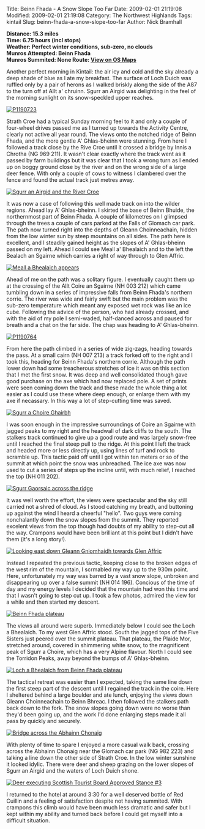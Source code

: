 Title: Beinn Fhada - A Snow Slope Too Far
Date: 2009-02-01 21:19:08
Modified: 2009-02-01 21:19:08
Category: The Northwest Highlands
Tags: kintail
Slug: beinn-fhada-a-snow-slope-too-far
Author: Nick Bramhall

**Distance: 15.3 miles  
Time: 6.75 hours (incl stops)  
Weather: Perfect winter conditions, sub-zero, no clouds  
Munros Attempted: Beinn Fhada  
Munros Summited: None
Route:  [View on OS Maps](https://www.invertedworld.co.uk/trip/290)**


Another perfect morning in Kintail: the air icy and cold and the sky already a deep shade of blue as I ate my breakfast. The surface of Loch Duich was ruffled only by a pair of herons as I walked briskly along the side of the A87 to the turn off at Allt a' chruinn. Sgurr an Airgid was delighting in the feel of the morning sunlight on its snow-speckled upper reaches. 

<!--more-->

[![P1190723](http://farm4.static.flickr.com/3343/3243904083_69c093db62_b.jpg)](http://www.flickr.com/photos/53725815@N00/3243904083)



Strath Croe had a typical Sunday morning feel to it and only a couple of four-wheel drives passed me as I turned up towards the Activity Centre, clearly not active all year round. The views onto the notched ridge of Beinn Fhada, and the more gentle A' Ghlas-bheinn were stunning. From here I followed a track close by the Rive Croe until it crossed a bridge by Innis a Chrotha (NG 969 211). It wasn't clear exactly where the track went as it passed by farm buildings but it was clear that I took a wrong turn as I ended up on boggy ground close by the river and on the wrong side of a large deer fence. With only a couple of cows to witness I clambered over the fence and found the actual track just metres away.



[![Sgurr an Airgid and the River Croe](http://farm4.static.flickr.com/3392/3243928547_de469782f0_b.jpg)](http://www.flickr.com/photos/53725815@N00/3243928547)



It was now a case of following this well made track on into the wilder regions. Ahead lay A' Ghlas-bheinn. I skirted the base of Beinn Bhuide, the northernmost part of Beinn Fhada. A couple of kilometres on I glimpsed through the trees a couple of cars parked at the Falls of Glomach car park. The path now turned right into the depths of Gleann Choinneachain, hidden from the low winter sun by steep mountains on all sides. The path here is excellent, and I steadily gained height as the slopes of A' Ghlas-bheinn passed on my left. Ahead I could see Meall a' Bhealaich and to the left the Bealach an Sgairne which carries a right of way through to Glen Affric.



[![Meall a Bhealaich appears](http://farm4.static.flickr.com/3369/3244765588_94b6b3cb38_b.jpg)](http://www.flickr.com/photos/53725815@N00/3244765588)



Ahead of me on the path was a solitary figure. I eventually caught them up at the crossing of the Allt Coire an Sgairne (NH 003 212) which came tumbling down in a series of impressive falls from Beinn Fhada's northern corrie. The river was wide and fairly swift but the main problem was the sub-zero temperature which meant any exposed wet rock was like an ice cube. Following the advice of the person, who had already crossed, and with the aid of my pole I semi-waded, half-danced across and paused for breath and a chat on the far side. The chap was heading to A' Ghlas-bheinn.



[![P1190764](http://farm4.static.flickr.com/3397/3244772842_91b8d47266_b.jpg)](http://www.flickr.com/photos/53725815@N00/3244772842)



From here the path climbed in a series of wide zig-zags, heading towards the pass. At a small cairn (NH 007 213) a track forked off to the right and I took this, heading for Beinn Fhada's northern corrie. Although the path lower down had some treacherous stretches of ice it was on this section that I met the first snow. It was deep and well consolidated though gave good purchase on the axe which had now replaced pole. A set of prints were seen coming down the track and these made the whole thing a lot easier as I could use these where deep enough, or enlarge them with my axe if necassary. In this way a lot of step-cutting time was saved.



[![Sgurr a Choire Ghairbh](http://farm4.static.flickr.com/3459/3244790544_1cde34652e_b.jpg)](http://www.flickr.com/photos/53725815@N00/3244790544)



I was soon enough in the impressive surroundings of Coire an Sgairne with jagged peaks to my right and the headwall of dark cliffs to the south. The stalkers track continued to give up a good route and was largely snow-free until I reached the final steep pull to the ridge. At this point I left the track and headed more or less directly up, using lines of turf and rock to scramble up. This tactic paid off until I got within ten meters or so of the summit at which point the snow was unbreached. The ice axe was now used to cut a series of steps up the incline until, with much relief, I reached the top (NH 011 202).



[![Sgurr Gaorsaic across the ridge](http://farm4.static.flickr.com/3466/3244804954_c23c3f8941_b.jpg)](http://www.flickr.com/photos/53725815@N00/3244804954)



It was well worth the effort, the views were spectacular and the sky still carried not a shred of cloud. As I stood catching my breath, and buttoning up against the wind I heard a cheerful "hello". Two guys were coming nonchalantly down the snow slopes from the summit. They reported excelent views from the top though had doubts of my ability to step-cut all the way. Crampons would have been brilliant at this point but I didn't have them (it's a long story!).



[![Looking east down Gleann Gniomhaidh towards Glen Affric](http://farm4.static.flickr.com/3102/3243988735_e8c3704f92_b.jpg)](http://www.flickr.com/photos/53725815@N00/3243988735)



Instead I repeated the previous tactic, keeping close to the broken edges of the west rim of the mountain, I scrmabled my way up to the 930m point. Here, unfortunately my way was barred by a vast snow slope, unbroken and disappearing up over a false summit (NH 014 196). Concious of the time of day and my energy levels I decided that the mountain had won this time and that I wasn't going to step cut up. I took a few photos, admired the view for a while and then started my descent.



[![Beinn Fhada plateau](http://farm4.static.flickr.com/3297/3244004265_9734b93761_b.jpg)](http://www.flickr.com/photos/53725815@N00/3244004265)



The views all around were superb. Immediately below I could see the Loch a Bhealaich. To my west Glen Affric stood. South the jagged tops of the Five Sisters just peered over the summit plateau. That plateau, the Plaide Mor, stretched around, covered in shimmering white snow, to the magnificent peak of Sgurr a Choire, which has a very Alpine flavour. North I could see the Torridon Peaks, away beyond the bumps of A' Ghlas-bheinn.



[![Loch a Bhealaich from Beinn Fhada plateau](http://farm4.static.flickr.com/3310/3244834986_a9e4414df7_b.jpg)](http://www.flickr.com/photos/53725815@N00/3244834986)



The tactical retreat was easier than I expected, taking the same line down the first steep part of the descent until I regained the track in the coire. Here I sheltered behind a large boulder and ate lunch, enjoying the views down Gleann Choinneachain to Beinn Bhreac. I then followed the stalkers path back down to the fork. The snow slopes going down were no worse than they'd been going up, and the work I'd done enlarging steps made it all pass by quickly and securely.



[![Bridge across the Abhainn Chonaig](http://farm4.static.flickr.com/3084/3244856814_4d0765ea6f_b.jpg)](http://www.flickr.com/photos/53725815@N00/3244856814)



With plenty of time to spare I enjoyed a more casual walk back, crossing across the Abhainn Chonaig near the Glomach car park (NG 982 223) and talking a line down the other side of Strath Croe. In the low winter sunshine it looked idylic. There were deer and sheep grazing on the lower slopes of Sgurr an Airgid and the waters of Loch Duich shone.



[![Deer executing Scottish Tourist Board Approved Stance #3](http://farm4.static.flickr.com/3436/3244863218_80fa7bf467_b.jpg)](http://www.flickr.com/photos/53725815@N00/3244863218)



I returned to the hotel at around 3:30 for a well deserved bottle of Red Cuillin and a feeling of satisfaction despite not having summited. With crampons this climb would have been much less dramatic and safer but I kept within my ability and turned back before I could get myself into a difficult situation.
